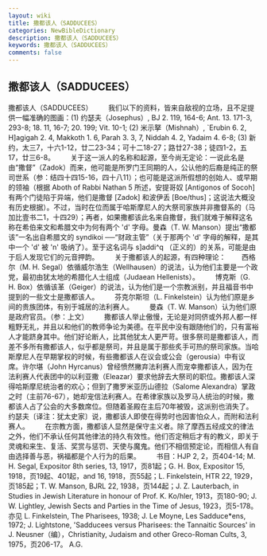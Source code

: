 ```yaml
---
layout: wiki
title: 撒都该人（SADDUCEES）
categories: NewBibleDictionary
description: 撒都该人（SADDUCEES）
keywords: 撒都该人（SADDUCEES）
comments: false
---
```


## 撒都该人（SADDUCEES）



撒都该人（SADDUCEES）
　　我们以下的资料，皆来自敌视的立场，且不足提供一幅准确的图画：(1) 约瑟夫（Josephus）, BJ 2. 119, 164-6; Ant.
13. 171-3, 293-8; 18. 11, 16-7; 20. 199; Vit.
10-1; (2) 米示拏（Mishnah）, `Erubin 6. 2, H]agigah 2. 4, Makkoth 1. 6, Parah
3. 3, 7, Niddah 4. 2, Yadaim 4. 6-8; (3) 新约，太三7，十六1-12，廿二23-34；可十二18-27；路廿27-38；徒四1-2，五17，廿三6-8。
　　关于这一派人的名称和起源，至今尚无定论：一说此名是由“撒督”（Zadok）而来，他可能是所罗门王同期的人，公认他的后裔是纯正的祭司世系（参：结四十四15-16，四十八11）；也可能是这派所假想的创始人、或早期的领袖（根据 Aboth of Rabbi Nathan 5 所述，安提哥奴 [Antigonos of Socoh] 有两个门徒陷于异端，他们是撒督 [Zadok] 和波伊丢 [Boe/thus]；这说法大概没有历史根据）。不过，当时在位而属于哈斯摩尼人的大祭司家族并非撒督系的（马加比壹书二1，十四29）；再者，如果撒都该此名来自撒督，我们就难于解释这名称在希伯来文和希腊文中为何有两个 'd' 字母。曼森（T. W. Manson）提出“撒都该”一名出自希腊文的 syndikoi ──“财政主管”（关于那两个 'd' 字母的解释，是其中一个 'd' 被 'n' 吸纳了）。至于这名词与 s]addi^q （正义的）的关系，可能是由于后人发现它们的元音押韵。
　　关于撒都该人的起源，有四种理论：
　　西格尔（M. H. Segal）依循威尔浩生（Wellhausen）的说法，认为他们主要是一个政党，最初由犹太地的希腊化人士组成（Judaean Hellenists）。
　　博克斯（G. H. Box）依循该革（Geiger）的说法，认为他们是一个宗教派别，并且福音书中提到的一些文士是撒都该人。
　　芬克尔斯坦（L. Finkelstein）认为他们原是乡间的贵族团体，有别于城居的法利赛人。
　　曼森（T. W. Manson）认为他们原是政府官员。（参：上文）
　　撒都该人举止傲慢，无论是对同侪或外邦人都一样粗野无礼，并且以和他们的教师争论为美德。在平民中没有跟随他们的，只有富裕人才能跻身其中。他们好论断人，比其他犹太人更严苛。很多祭司是撒都该人，而差不多所有撒都该人，似乎都是祭司，并且是属于那些炙手可热的祭司家族。当哈斯摩尼人在早期掌权的时候，有些撒都该人在议会或公会（gerousia）中有议席。许尔堪（John Hyrcanus）曾经愤然撇弃法利赛人而宠幸撒都该人，因为在法利赛人代表团中的以利亚撒（Eleazar）要求他辞去大祭司的职位。撒都该人深得哈斯摩尼统治者的欢心；但到了撒罗米亚历山德拉（Salome Alexandra）掌政之时（主前76-67），她却宠信法利赛人。在希律家族以及罗马人统治的时候，撒都该人占了公会的大多数席位。但随着圣殿在主后70年被毁，这派别也消失了。约瑟夫〔译注：犹太史家〕说，撒都该人即使在得势时也因害怕众人，而附和法利赛人。
　　在宗教方面，撒都该人显然是保守主义者。除了摩西五经成文的律法之外，他们不承认任何其他律法的持久有效性。他们否定稍后才有的教义，即关于灵魂和来生、复活、奖赏与惩罚、天使与魔鬼。他们不相信预定论，而相信人有自由选择善与恶，祸福都是个人行为的后果。
　　书目：HJP 2,
2，页404-14; M. H. Segal, Expositor
8th series, 13, 1917，页81起；G. H. Box, Expositor 15, 1918，页19起、401起，and 16, 1918，页55起；L. Finkelstein, HTR 22, 1929，页185起；T. W. Manson, BJRL 22, 1938，页144起；J. Z. Lauterbach, in Studies in Jewish Literature in honour of
Prof. K. Ko/hler, 1913，页180-90; J. W. Lightley, Jewish Sects and Parties in the Time of
Jesus, 1923，页5-178。亦见 L. Finkelstein, The Pharisees,
1938; J. Le Moyne, Les
Sadduce*ens,
1972; J. Lightstone, 'Sadducees versus Pharisees: the Tannaitic Sources' in J.
Neusner（编），Christianity, Judaism and
other Greco-Roman Cults, 3, 1975，页206-17。
A.G.




